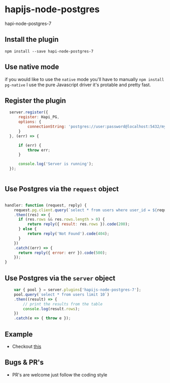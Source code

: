 # hapijs-node-postgres
hapi-node-postgres-7

## Install the plugin
`npm install --save hapi-node-postgres-7`

## Use native mode
 if you would like to use the `native` mode you'll have to manually `npm install pg-native`
 I use the pure Javascript driver it's protable and pretty fast.

## Register the plugin
```javascript
  server.register({
      register: Hapi_PG,
      options: {
          connectionString: 'postgres://user:password@localhost:5432/my_app' //optional
      }
  }, (err) => {

      if (err) {
          throw err;
      }

      console.log('Server is running');
  });



```

## Use Postgres via the `request` object
```javascript

handler: function (request, reply) {
    request.pg.client.query(`select * from users where user_id = ${request.params.id}`)
    .then((res) => {
      if (res.rows && res.rows.length > 0) {
          return reply({ result: res.rows }).code(200);
      } else {
          return reply('Not Found').code(404);
      }
    })
    .catch((err) => {
      return reply({ error: err }).code(500);
    });
}
```

## Use Postgres via the `server` object
```javascript
    var { pool } = server.plugins['hapijs-node-postgres-7'];
    pool.query(`select * from users limit 10`)
    .then((result) => {
        // print the results from the table
        console.log(result.rows);
    })
    .catch(e => { throw e });
```

## Example
  - Checkout [this](example/example.js)

## Bugs & PR's
  - PR's are welcome just follow the coding style

